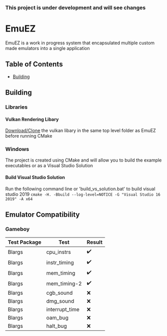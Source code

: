 ### This project is under development and will see changes

# EmuEZ
EmuEZ is a work in progress system that encapsulated multiple custom made emulators into a single application

## Table of Contents
+ [Building](#Building)



## <a name="Building"></a> Building
### Libraries
#### Vulkan Rendering Libary
[Download/Clone](https://github.com/0xen/Vulkan) the vulkan libary in the same top level folder as EmuEZ before running CMake

### Windows
The project is created using CMake and will allow you to build the example executables or as a Visual Studio Solution

#### Build Visual Studio Solution
Run the following command line or 'build_vs_solution.bat' to build visual studio 2019
```cmake -H. -Bbuild --log-level=NOTICE -G "Visual Studio 16 2019" -A x64```

## Emulator Compatibility
### Gameboy
Test Package | Test | Result
------------ | ------------- | -------------
Blargs | cpu_instrs | :heavy_check_mark:
Blargs | instr_timing | :heavy_check_mark:
Blargs | mem_timing | :heavy_check_mark:
Blargs | mem_timing-2 | :heavy_check_mark:
Blargs | cgb_sound | :x:
Blargs | dmg_sound | :x:
Blargs | interrupt_time | :x:
Blargs | oam_bug | :x:
Blargs | halt_bug | :x:
